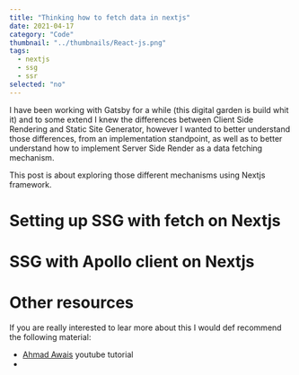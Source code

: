 ```yaml
---
title: "Thinking how to fetch data in nextjs"
date: 2021-04-17
category: "Code"
thumbnail: "../thumbnails/React-js.png"
tags:
  - nextjs
  - ssg
  - ssr
selected: "no"
---
```


I have been working with Gatsby for a while (this digital garden is build whit it) and to some extend I knew the differences between Client Side Rendering and Static Site Generator, however I wanted to better understand those differences, from an implementation standpoint, as well as to better understand how to implement Server Side Render as a data fetching mechanism. 

This post is about exploring those different mechanisms using Nextjs framework.

# Setting up SSG with fetch on Nextjs




# SSG with Apollo client on Nextjs



# Other resources

If you are really interested to lear more about this I would def recommend the following material: 
- [Ahmad Awais](https://www.youtube.com/watch?v=6nuRlaNFd4g) youtube tutorial
- 



